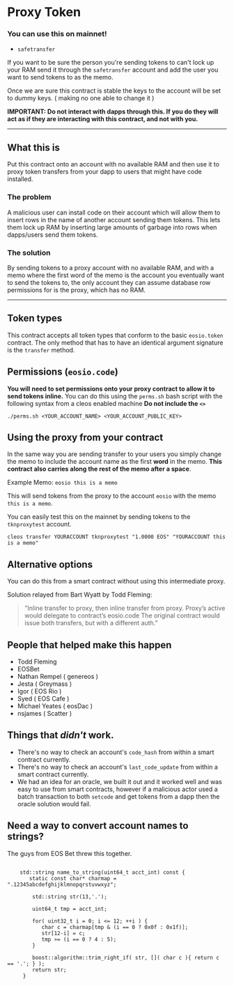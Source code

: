 # Proxy Token

### You can use this on mainnet!

- `safetransfer`

If you want to be sure the person you're sending tokens to can't lock up your RAM send it through the `safetransfer`
account and add the user you want to send tokens to as the memo. 

Once we are sure this contract is stable the keys to the account will be set to dummy keys. ( making no one able to change it )

**IMPORTANT: Do not interact with dapps through this. If you do they will act as if they are interacting with this contract, 
and not with you.** 


------------



## What this is

Put this contract onto an account with no available RAM and then use it to proxy token transfers from your 
dapp to users that might have code installed.

### The problem

A malicious user can install code on their account which will allow them to insert rows in the name of another
account sending them tokens. This lets them lock up RAM by inserting large amounts of garbage into rows when dapps/users 
send them tokens.

### The solution
By sending tokens to a proxy account with no available RAM, and with a memo where the first word of the memo 
is the account you eventually want to send the tokens to, the only account they can assume database row 
permissions for is the proxy, which has no RAM. 


------------------


## Token types
This contract accepts all token types that conform to the basic `eosio.token` contract.
The only method that has to have an identical argument signature is the `transfer` method. 

## Permissions (`eosio.code`)

**You will need to set permissions onto your proxy contract to allow it to send tokens inline.**
You can do this using the `perms.sh` bash script with the following syntax from a cleos enabled machine
**Do not include the `<>`**

`./perms.sh <YOUR_ACCOUNT_NAME> <YOUR_ACCOUNT_PUBLIC_KEY>`

## Using the proxy from your contract

In the same way you are sending transfer to your users you simply change the memo to include the account name
as the first **word** in the memo. **This contract also carries along the rest of the memo after a space**.

Example Memo: `eosio this is a memo`
 
This will send tokens from the proxy to the account `eosio` with the memo `this is a memo`.

You can easily test this on the mainnet by sending tokens to the `tknproxytest` account.
```
cleos transfer YOURACCOUNT tknproxytest "1.0000 EOS" "YOURACCOUNT this is a memo"
``` 

## Alternative options

You can do this from a smart contract without using this intermediate proxy.

Solution relayed from Bart Wyatt by Todd Fleming:

> "Inline transfer to proxy, then inline transfer from proxy. 
Proxy’s active would delegate to contract’s eosio.code
The original contract would issue both transfers, but with a different auth."



## People that helped make this happen
- Todd Fleming
- EOSBet
- Nathan Rempel ( genereos )
- Jesta ( Greymass )
- Igor ( EOS Rio )
- Syed ( EOS Cafe )
- Michael Yeates ( eosDac )
- nsjames ( Scatter )



## Things that *didn't* work.

- There's no way to check an account's `code_hash` from within a smart contract currently.
- There's no way to check an account's `last_code_update` from within a smart contract currently.
- We had an idea for an oracle, we built it out and it worked well and was easy to use from smart 
contracts, however if a malicious actor used a batch transaction to both `setcode` and get tokens from 
a dapp then the oracle solution would fail.




## Need a way to convert account names to strings?

The guys from EOS Bet threw this together.


```

    std::string name_to_string(uint64_t acct_int) const {
       static const char* charmap = ".12345abcdefghijklmnopqrstuvwxyz";

        std::string str(13,'.');

        uint64_t tmp = acct_int;

        for( uint32_t i = 0; i <= 12; ++i ) {
           char c = charmap[tmp & (i == 0 ? 0x0f : 0x1f)];
           str[12-i] = c;
           tmp »= (i == 0 ? 4 : 5);
        }

        boost::algorithm::trim_right_if( str, []( char c ){ return c == '.'; } );
        return str;
     }
```


